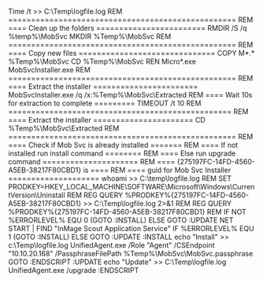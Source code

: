 Time /t >> C:\Temp\logfile.log
    REM ==================================================
    REM ==== Clean up the folders ========================
    RMDIR /S /q %temp%\MobSvc
    MKDIR %Temp%\MobSvc
    REM ==================================================
    REM ==== Copy new files ==============================
    COPY M*.* %Temp%\MobSvc
    CD %Temp%\MobSvc
    REN Micro*.exe MobSvcInstaller.exe
    REM ==================================================
    REM ==== Extract the installer =======================
    MobSvcInstaller.exe /q /x:%Temp%\MobSvc\Extracted
    REM ==== Wait 10s for extraction to complete =========
    TIMEOUT /t 10
    REM =================================================
    REM ==== Extract the installer ======================
    CD %Temp%\MobSvc\Extracted
    REM ==================================================
    REM ==== Check if Mob Svc is already installed =======
    REM ==== If not installed run install command ========
    REM ==== Else run upgrade command =====================
    REM ==== {275197FC-14FD-4560-A5EB-38217F80CBD1} is ====
    REM ==== guid for Mob Svc Installer ====================
    whoami >> C:\temp\logfile.log
    REM SET PRODKEY=HKEY_LOCAL_MACHINE\SOFTWARE\Microsoft\Windows\CurrentVersion\Uninstall
    REM REG QUERY %PRODKEY%\{275197FC-14FD-4560-A5EB-38217F80CBD1} >> C:\Temp\logfile.log 2>&1
    REM REG QUERY %PRODKEY%\{275197FC-14FD-4560-A5EB-38217F80CBD1}
    REM IF NOT %ERRORLEVEL% EQU 0 (GOTO :INSTALL) ELSE GOTO :UPDATE
    NET START | FIND "InMage Scout Application Service"
    IF  %ERRORLEVEL% EQU 1 (GOTO :INSTALL) ELSE GOTO :UPDATE
    :INSTALL
        echo "Install" >> c:\Temp\logfile.log
        UnifiedAgent.exe /Role "Agent" /CSEndpoint "10.10.20.168" /PassphraseFilePath %Temp%\MobSvc\MobSvc.passphrase
    GOTO :ENDSCRIPT
    :UPDATE
        echo "Update" >> C:\Temp\logfile.log
        UnifiedAgent.exe /upgrade
    :ENDSCRIPT

<!---HONumber=Mooncake_0206_2017-->